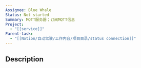 ```yaml
---
Assignee: Blue Whale
Status: Not started
Summary: MQTT服务器；订阅MQTT信息
Project:
  - "[[service]]"
Parent-task:
  - "[[Notion/自动驾驶/工作内容/项目目录/status connection]]"
---
```

## Description